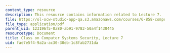 ```yaml
---
content_type: resource
description: This resource contains information related to Lecture 7.
file: https://ol-ocw-studio-app-qa.s3.amazonaws.com/courses/6-858-computer-systems-security-fall-2014/fae7e5f49a2aac3030eb1c8fab2731da_MIT6_858F14_lec7.pdf
file_type: application/pdf
parent_uid: 123196f5-0a80-ab91-9783-50a4f1430445
resourcetype: Document
title: Class on Computer Systems Security, Lecture 7
uid: fae7e5f4-9a2a-ac30-30eb-1c8fab2731da
---
```

